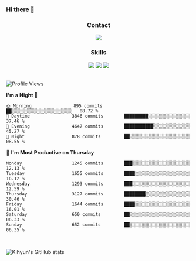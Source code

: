 ### Hi there 👋

<!--
**Key5771/Key5771** is a ✨ _special_ ✨ repository because its `README.md` (this file) appears on your GitHub profile.

Here are some ideas to get you started:

- 🔭 I’m currently working on ...
- 🌱 I’m currently learning ...
- 👯 I’m looking to collaborate on ...
- 🤔 I’m looking for help with ...
- 💬 Ask me about ...
- 📫 How to reach me: ...
- 😄 Pronouns: ...
- ⚡ Fun fact: ...
-->

<h3 align="center">Contact</h3>
<div align="center">
  <a href="mailto:ksj57715@gmail.com"><img src="https://img.shields.io/badge/Gmail-D14836?style=for-the-badge&logo=gmail&logoColor=white"/></a>
</div>

<h3 align="center">Skills</h3>
<div align="center">
  <img src="https://img.shields.io/badge/iOS-000000?style=for-the-badge&logo=ios&logoColor=white"/>
  <img src="https://img.shields.io/badge/Swift-FA7343?style=for-the-badge&logo=swift&logoColor=white"/>
  <img src="https://img.shields.io/badge/Xcode-007ACC?style=for-the-badge&logo=Xcode&logoColor=white"/>
</div>

<br>

<!--START_SECTION:waka-->
![Profile Views](http://img.shields.io/badge/Profile%20Views-0-blue)

**I'm a Night 🦉** 

```text
🌞 Morning                895 commits         ██░░░░░░░░░░░░░░░░░░░░░░░   08.72 % 
🌆 Daytime                3846 commits        █████████░░░░░░░░░░░░░░░░   37.46 % 
🌃 Evening                4647 commits        ███████████░░░░░░░░░░░░░░   45.27 % 
🌙 Night                  878 commits         ██░░░░░░░░░░░░░░░░░░░░░░░   08.55 % 
```
📅 **I'm Most Productive on Thursday** 

```text
Monday                   1245 commits        ███░░░░░░░░░░░░░░░░░░░░░░   12.13 % 
Tuesday                  1655 commits        ████░░░░░░░░░░░░░░░░░░░░░   16.12 % 
Wednesday                1293 commits        ███░░░░░░░░░░░░░░░░░░░░░░   12.59 % 
Thursday                 3127 commits        ████████░░░░░░░░░░░░░░░░░   30.46 % 
Friday                   1644 commits        ████░░░░░░░░░░░░░░░░░░░░░   16.01 % 
Saturday                 650 commits         ██░░░░░░░░░░░░░░░░░░░░░░░   06.33 % 
Sunday                   652 commits         ██░░░░░░░░░░░░░░░░░░░░░░░   06.35 % 
```



<!--END_SECTION:waka-->

<br>


![Kihyun's GitHub stats](https://github-readme-stats.vercel.app/api?username=key5771&show_icons=true&theme=radical)
